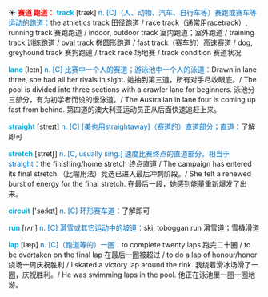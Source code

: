 ☀ <font color="red">**赛道 跑道：**</font>
<font color="sky blue">**track**</font> [træk] 
<font color="#0070c0">n. [C]（人、动物、汽车、自行车等）赛跑或赛车等运动的跑道：</font>the athletics track 田径跑道 / race track（通常用racetrack）, running track 赛跑跑道 / indoor, outdoor track 室内跑道；室外跑道 / training track 训练跑道 / oval track 椭圆形跑道 / fast track（赛车的）高速赛道 / dog, greyhound track 赛狗跑道 / track race 场地赛 / track condition 赛道状况
           
<font color="sky blue">**lane**</font> [leɪn]
<font color="#0070c0">n. [C] 比赛中一个人的赛道；游泳池中一个人的泳道：</font>Drawn in lane three, she had all her rivals in sight. 她抽到第三道，所有对手尽收眼底。/ The pool is divided into three sections with a crawler lane for beginners. 泳池分三部分，有为初学者而设的慢泳道。/ The Australian in lane four is coming up fast from behind. 第四道的澳大利亚运动员正从后面快速追赶上来。

<font color="sky blue">**straight**</font> [streɪt] 
<font color="#0070c0">n. [C] [美也用straightaway]（赛道的）直道部分；直道：</font>了解即可 
           
<font color="sky blue">**stretch**</font> [stretʃ]
<font color="#0070c0">n. [C, usually sing.] 速度比赛终点的直道部分。相当于straight：</font>the finishing/home stretch 终点直道 / The campaign has entered its final stretch.（比喻用法）竞选已进入最后冲刺阶段。/ She felt a renewed burst of energy for the final stretch. 在最后一段，她感到能量重新爆发了出来。

<font color="sky blue">**circuit**</font> ['sə:kɪt] 
<font color="#0070c0">n. [C] 环形赛车道：</font>了解即可

<font color="sky blue">**run**</font> [rʌn] 
<font color="#0070c0">n. [C] 滑雪或其它运动中的坡道：</font>ski, toboggan run 滑雪道；雪橇滑道

<font color="sky blue">**lap**</font> [læp] 
<font color="#0070c0">n. [C]（跑道等的）一圈：</font>to complete twenty laps 跑完二十圈 / to be overtaken on the final lap 在最后一圈被超过 / to do a lap of honour/honor 绕场一周庆祝胜利 / I skated a victory lap around the rink. 我绕着滑冰场滑了一圈，庆祝胜利。/ He was swimming laps in the pool. 他正在泳池里一圈一圈地游。

